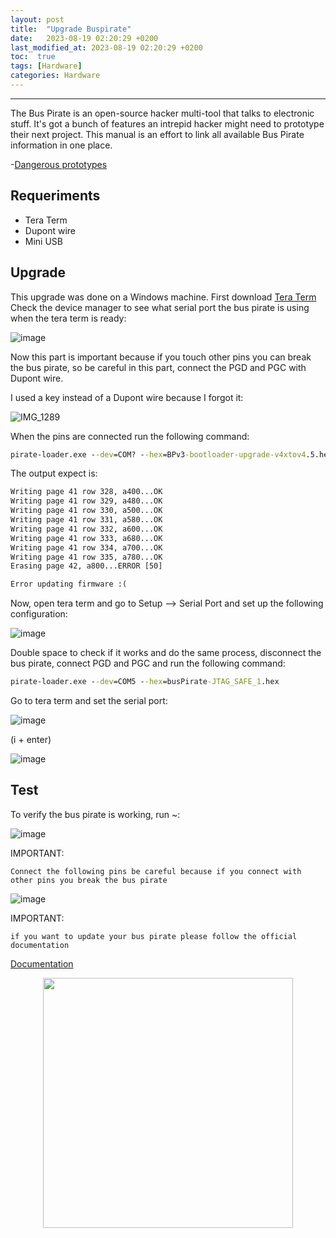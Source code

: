 ```yaml
---
layout: post
title:  "Upgrade Buspirate"
date:   2023-08-19 02:20:29 +0200
last_modified_at: 2023-08-19 02:20:29 +0200
toc:  true
tags: [Hardware]
categories: Hardware
---
```



---

The Bus Pirate is an open-source hacker multi-tool that talks to electronic stuff. It's got a bunch of features an intrepid hacker might need to prototype their next project. This manual is an effort to link all available Bus Pirate information in one place.

-[Dangerous prototypes](http://dangerousprototypes.com/docs/Bus_Pirate)

## Requeriments 

* Tera Term
* Dupont wire
* Mini USB

## Upgrade

This upgrade was done on a Windows machine. First download [Tera Term](https://github.com/TeraTermProject/osdn-download/releases/tag/teraterm-5.0_beta1) Check the device manager to see what serial port the bus pirate is using when the tera term is ready:

![image](https://github.com/b3nj1-1/blog/assets/76759292/b52f4f92-2030-4c70-a3f5-b362466756c0)

Now this part is important because if you touch other pins you can break the bus pirate, so be careful in this part, connect the PGD and PGC with Dupont wire.

I used a key instead of a Dupont wire because I forgot it:

![IMG_1289](https://github.com/b3nj1-1/blog/assets/76759292/067277eb-7c46-420b-a76b-7969904ec603)

When the pins are connected run the following command:

```cmd
pirate-loader.exe --dev=COM? --hex=BPv3-bootloader-upgrade-v4xtov4.5.hex
```
The output expect is:

```cmd
Writing page 41 row 328, a400...OK
Writing page 41 row 329, a480...OK
Writing page 41 row 330, a500...OK
Writing page 41 row 331, a580...OK
Writing page 41 row 332, a600...OK
Writing page 41 row 333, a680...OK
Writing page 41 row 334, a700...OK
Writing page 41 row 335, a780...OK
Erasing page 42, a800...ERROR [50]

Error updating firmware :(
```

Now, open tera term and go to Setup --> Serial Port and set up the following configuration:

![image](https://github.com/b3nj1-1/blog/assets/76759292/62a79067-416b-4904-aacb-05ca26e664e1)

Double space to check if it works and do the same process, disconnect the bus pirate, connect PGD and PGC and run the following command:

```cmd
pirate-loader.exe --dev=COM5 --hex=busPirate-JTAG_SAFE_1.hex
```

Go to tera term and set the serial port:

![image](https://github.com/b3nj1-1/blog/assets/76759292/8f3d7b23-ba5c-491b-9c77-bf82094e1854)

(i + enter)

![image](https://github.com/b3nj1-1/blog/assets/76759292/d1e8bd5b-617f-4088-bfe3-3f319634ecbd)

## Test

To verify the bus pirate is working, run ~:

![image](https://github.com/b3nj1-1/blog/assets/76759292/7b1acb5c-9623-46fa-9e36-c3a7411b1843)

IMPORTANT: 

    Connect the following pins be careful because if you connect with other pins you break the bus pirate
    
![image](https://github.com/b3nj1-1/blog/assets/76759292/c4f192c6-a906-40bc-9130-2871cbd021a7)

IMPORTANT:

    if you want to update your bus pirate please follow the official documentation

[Documentation](http://dangerousprototypes.com/docs/Pirate-Loader_console_upgrade_application_(Linux,_Mac,_Windows))

<p align="center">
<img src="https://tenor.com/view/timone-lion-king-hula-dance-gif-5602013.gif" width="400" height="400" />
</p>

